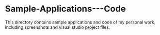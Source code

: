 Sample-Applications---Code
==========================

This directory contains sample applications and code of my personal work, including screenshots and visual studio project files.
